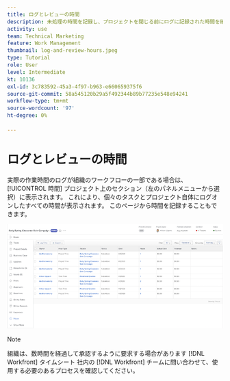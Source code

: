 ```yaml
---
title: ログとレビューの時間
description: 未処理の時間を記録し、プロジェクトを閉じる前にログに記録された時間を確認する [!DNL  Workfront].
activity: use
team: Technical Marketing
feature: Work Management
thumbnail: log-and-review-hours.jpeg
type: Tutorial
role: User
level: Intermediate
kt: 10136
exl-id: 3c783592-45a3-4f97-b963-e660659375f6
source-git-commit: 58a545120b29a5f492344b89b77235e548e94241
workflow-type: tm+mt
source-wordcount: '97'
ht-degree: 0%

---
```


# ログとレビューの時間

実際の作業時間のログが組織のワークフローの一部である場合は、 [!UICONTROL 時間] プロジェクト上のセクション（左のパネルメニューから選択）に表示されます。 これにより、個々のタスクとプロジェクト自体にログオンしたすべての時間が表示されます。 このページから時間を記録することもできます。

![時間エントリを示す時間ページ](assets/planner-fund-log-and-review-hours.png)

>[!NOTE]
>
>組織は、数時間を経過して承認するように要求する場合があります [!DNL Workfront] タイムシート 社内の [!DNL Workfront] チームに問い合わせて、使用する必要のあるプロセスを確認してください。

<!---
learn more url
Log time
--->
